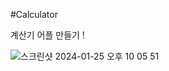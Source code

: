 #Calculator

계산기 어플 만들기 !

![스크린샷 2024-01-25 오후 10 05 51](https://github.com/seungho3623/SwiftProject/assets/90664405/90243027-1255-4995-b2c5-5d03a7c10075)
